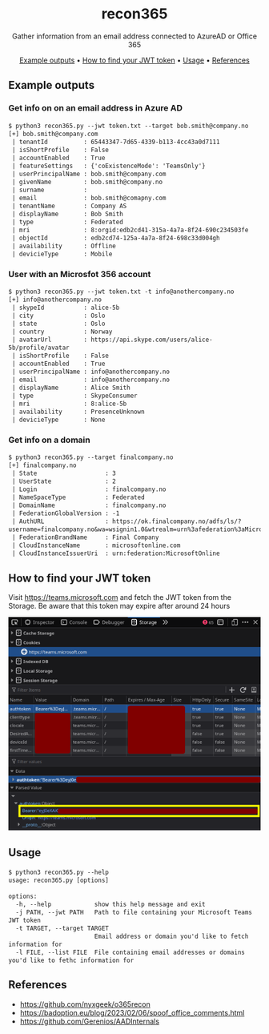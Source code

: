 <h1 align="center">recon365</h1>
<p align="center">Gather information from an email address connected to AzureAD or Office 365</p>
<p align="center">
  <a href="#example-outputs">Example outputs</a> •
  <a href="#how-to-find-your-jwt-token">How to find your JWT token</a> •
  <a href="#usage">Usage</a> •
  <a href="#references">References</a>
</p>

## Example outputs
### Get info on on an email address in Azure AD
```console
$ python3 recon365.py --jwt token.txt --target bob.smith@company.no
[+] bob.smith@company.com 
 | tenantId          : 65443347-7d65-4339-b113-4cc43a0d7111
 | isShortProfile    : False
 | accountEnabled    : True
 | featureSettings   : {'coExistenceMode': 'TeamsOnly'}
 | userPrincipalName : bob.smith@company.com
 | givenName         : bob.smith@company.no
 | surname           :
 | email             : bob.smith@comapny.com
 | tenantName        : Company AS
 | displayName       : Bob Smith 
 | type              : Federated
 | mri               : 8:orgid:edb2cd41-315a-4a7a-8f24-690c234503fe
 | objectId          : edb2cd74-125a-4a7a-8f24-698c33d004gh
 | availability      : Offline
 | devicieType       : Mobile
```

### User with an Microsfot 356 account

```console
$ python3 recon365.py --jwt token.txt -t info@anothercompany.no
[+] info@anothercompany.no
 | skypeId           : alice-5b
 | city              : Oslo
 | state             : Oslo
 | country           : Norway
 | avatarUrl         : https://api.skype.com/users/alice-5b/profile/avatar
 | isShortProfile    : False
 | accountEnabled    : True
 | userPrincipalName : info@anothercompany.no
 | email             : info@anothercompany.no
 | displayName       : Alice Smith 
 | type              : SkypeConsumer
 | mri               : 8:alice-5b
 | availability      : PresenceUnknown
 | devicieType       : None
```

### Get info on a domain
```console
$ python3 recon365.py --target finalcompany.no
[+] finalcompany.no
 | State                   : 3
 | UserState               : 2
 | Login                   : finalcompany.no
 | NameSpaceType           : Federated
 | DomainName              : finalcompany.no
 | FederationGlobalVersion : -1
 | AuthURL                 : https://ok.finalcompany.no/adfs/ls/?username=finalcompany.no&wa=wsignin1.0&wtrealm=urn%3afederation%3aMicrosoftOnline&wctx=
 | FederationBrandName     : Final Company
 | CloudInstanceName       : microsoftonline.com
 | CloudInstanceIssuerUri  : urn:federation:MicrosoftOnline
```

## How to find your JWT token
Visit https://teams.microsoft.com and fetch the JWT token from the Storage. Be aware that this token may expire after around 24 hours

![](images/fetch_jwt.png)

## Usage
```console
$ python3 recon365.py --help
usage: recon365.py [options]

options:
  -h, --help            show this help message and exit
  -j PATH, --jwt PATH   Path to file containing your Microsoft Teams JWT token
  -t TARGET, --target TARGET
                        Email address or domain you'd like to fetch information for
  -l FILE, --list FILE  File containing email addresses or domains you'd like to fethc information for
```

## References
- https://github.com/nyxgeek/o365recon
- https://badoption.eu/blog/2023/02/06/spoof_office_comments.html
- https://github.com/Gerenios/AADInternals

